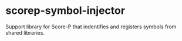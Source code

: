 # scorep-symbol-injector
Support library for Score-P that indentifies and registers symbols from shared libraries.
